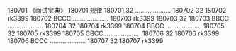 180701  《面试宝典》
180701  规律
180701  32
....................
180702  32
180702  rk3399
180702  BCCC
....................
180703  rk3399
180703  32
180703  BBCC
....................
180704  32
180704  rk3399
180704  BBCC
....................
180705  32
180705  rk3399
180705  CBCC
....................
180706  32
180706  rk3399
180706  BCCC
....................
180707  32
180707  rk3399
